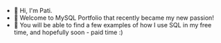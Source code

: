 - 👋 Hi, I'm Pati.
- 👀 Welcome to MySQL Portfolio that recently became my new passion!
- 🌱 You will be able to find a few examples of how I use SQL in my free time, and hopefully soon - paid time :) 
  



<!---
PatiJane/PatiJane is a ✨ special ✨ repository because its `README.md` (this file) appears on your GitHub profile.
You can click the Preview link to take a look at your changes.
--->
